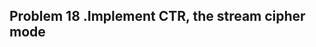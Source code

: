 ## Problem 18 <problem id>.Implement CTR, the stream cipher mode<title>

### 0x01

### 0x02

### 0x03 Reference

